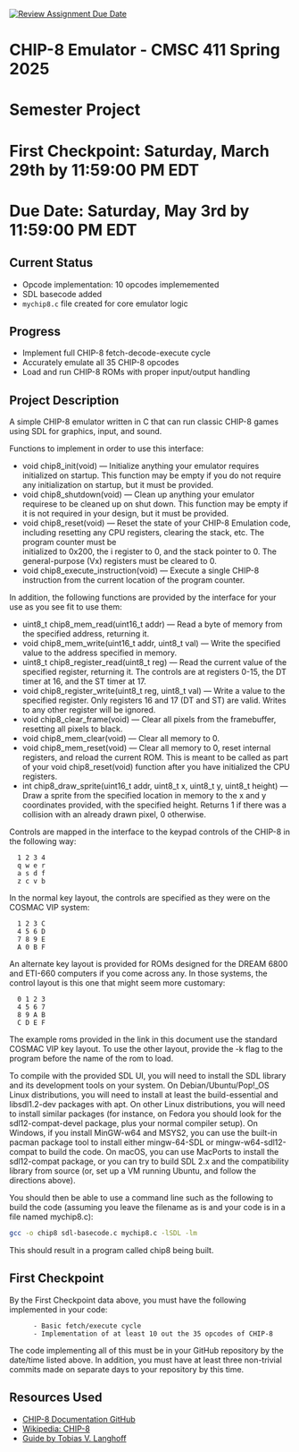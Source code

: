 [![Review Assignment Due Date](https://classroom.github.com/assets/deadline-readme-button-22041afd0340ce965d47ae6ef1cefeee28c7c493a6346c4f15d667ab976d596c.svg)](https://classroom.github.com/a/XpvI6cTa)
# CHIP-8 Emulator - CMSC 411 Spring 2025

# Semester Project

# First Checkpoint: Saturday, March 29th by 11:59:00 PM EDT

# Due Date: Saturday, May 3rd by 11:59:00 PM EDT

## Current Status

- Opcode implementation: 10 opcodes implememented
- SDL basecode added
- `mychip8.c` file created for core emulator logic

## Progress

- Implement full CHIP-8 fetch-decode-execute cycle
- Accurately emulate all 35 CHIP-8 opcodes
- Load and run CHIP-8 ROMs with proper input/output handling

## Project Description

A simple CHIP-8 emulator written in C that can run classic CHIP-8 games using SDL for graphics, input, and sound.

Functions to implement in order to use this interface:

- void chip8_init(void) — Initialize anything your emulator requires initialized on startup. This function may be empty if you do not require any initialization on startup,     but it must be provided.
- void chip8_shutdown(void) — Clean up anything your emulator requirese to be cleaned up on shut down. This function may be empty if it is not required in your design, but 
   it must be provided.
- void chip8_reset(void) — Reset the state of your CHIP-8 Emulation code, including resetting any CPU registers, clearing the stack, etc. The program counter must be       
  initialized to 0x200, the i register to 0, and the stack pointer to 0. The general-purpose (Vx) registers must be cleared to 0.
- void chip8_execute_instruction(void) — Execute a single CHIP-8 instruction from the current location of the program counter.
  
In addition, the following functions are provided by the interface for your use as you see fit to use them:
- uint8_t chip8_mem_read(uint16_t addr) — Read a byte of memory from the specified address, returning it.
- void chip8_mem_write(uint16_t addr, uint8_t val) — Write the specified value to the address specified in memory.
- uint8_t chip8_register_read(uint8_t reg) — Read the current value of the specified register, returning it. The controls are at registers 0-15, the DT timer at 16, and the    ST timer at 17.
- void chip8_register_write(uint8_t reg, uint8_t val) — Write a value to the specified register. Only registers 16 and 17 (DT and ST) are valid. Writes to any other register 
  will be ignored.
- void chip8_clear_frame(void) — Clear all pixels from the framebuffer, resetting all pixels to black.
- void chip8_mem_clear(void) — Clear all memory to 0.
- void chip8_mem_reset(void) — Clear all memory to 0, reset internal registers, and reload the current ROM. This is meant to be called as part of your void chip8_reset(void) 
  function after you have initialized the CPU registers.
- int chip8_draw_sprite(uint16_t addr, uint8_t x, uint8_t y, uint8_t height) — Draw a sprite from the specified location in memory to the x and y coordinates provided, with    the specified height. Returns 1 if there was a collision with an already drawn pixel, 0 otherwise.

Controls are mapped in the interface to the keypad controls of the CHIP-8 in the following way:

      1 2 3 4
      q w e r
      a s d f
      z c v b

In the normal key layout, the controls are specified as they were on the COSMAC VIP system:

      1 2 3 C
      4 5 6 D
      7 8 9 E
      A 0 B F

An alternate key layout is provided for ROMs designed for the DREAM 6800 and ETI-660 computers if you come across any. In those systems, the control layout is this one that might seem more customary:

      0 1 2 3
      4 5 6 7
      8 9 A B
      C D E F

The example roms provided in the link in this document use the standard COSMAC VIP key layout. To use the other layout, provide the -k flag to the program before the name of the rom to load.

To compile with the provided SDL UI, you will need to install the SDL library and its development tools on your system. On Debian/Ubuntu/Pop!_OS Linux distributions, you will need to install at least the build-essential and libsdl1.2-dev packages with apt. On other Linux distributions, you will need to install similar packages (for instance, on Fedora you should look for the sdl12-compat-devel package, plus your normal compiler setup). On Windows, if you install MinGW-w64 and MSYS2, you can use the built-in pacman package tool to install either mingw-64-SDL or mingw-w64-sdl12-compat to build the code. On macOS, you can use MacPorts to install the sdl12-compat package, or you can try to build SDL 2.x and the compatibility library from source (or, set up a VM running Ubuntu, and follow the directions above).

You should then be able to use a command line such as the following to build the code (assuming you leave the filename as is and your code is in a file named mychip8.c):

```bash
gcc -o chip8 sdl-basecode.c mychip8.c -lSDL -lm

```
This should result in a program called chip8 being built.

## First Checkpoint

By the First Checkpoint data above, you must have the following implemented in your code:

          - Basic fetch/execute cycle
          - Implementation of at least 10 out the 35 opcodes of CHIP-8
          
The code implementing all of this must be in your GitHub repository by the date/time listed above. In addition, you must have at least three non-trivial commits made on separate days to your repository by this time.

## Resources Used

- [CHIP-8 Documentation GitHub](https://github.com/trapexit/chip-8_documentation)
- [Wikipedia: CHIP-8](https://en.wikipedia.org/wiki/CHIP-8)
- [Guide by Tobias V. Langhoff](https://tobiasvl.github.io/blog/write-a-chip-8-emulator/#google_vignette)
